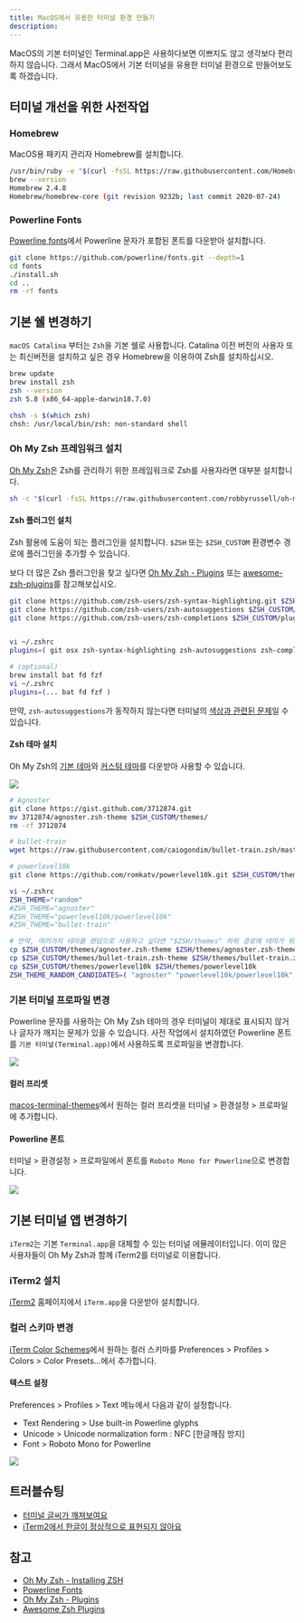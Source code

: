 ```yaml
---
title: MacOS에서 유용한 터미널 환경 만들기
description: 
---
```


MacOS의 기본 터미널인 Terminal.app은 사용하다보면 이쁘지도 않고 생각보다 편리하지 않습니다. 그래서 MacOS에서 기본 터미널을 유용한 터미널 환경으로 만들어보도록 하겠습니다.

## 터미널 개선을 위한 사전작업

### Homebrew
MacOS용 패키지 관리자 Homebrew를 설치합니다.

```bash Bash
/usr/bin/ruby -e "$(curl -fsSL https://raw.githubusercontent.com/Homebrew/install/master/install)"
brew --version
Homebrew 2.4.8
Homebrew/homebrew-core (git revision 9232b; last commit 2020-07-24)
```

### Powerline Fonts
[Powerline fonts](https://github.com/powerline/fonts)에서 Powerline 문자가 포함된 폰트를 다운받아 설치합니다.

```sh Bash
git clone https://github.com/powerline/fonts.git --depth=1
cd fonts
./install.sh
cd ..
rm -rf fonts
```

## 기본 쉘 변경하기
`macOS Catalina` 부터는 `Zsh`을 기본 쉘로 사용합니다. 
Catalina 이전 버전의 사용자 또는 최신버전을 설치하고 싶은 경우 Homebrew을 이용하여 Zsh를 설치하십시오.

```bash Bash
brew update
brew install zsh
zsh --version
zsh 5.8 (x86_64-apple-darwin18.7.0)

chsh -s $(which zsh)
chsh: /usr/local/bin/zsh: non-standard shell
```

### Oh My Zsh 프레임워크 설치
[Oh My Zsh](https://github.com/ohmyzsh/ohmyzsh)은 Zsh를 관리하기 위한 프레임워크로 Zsh를 사용자라면 대부분 설치합니다.

```zsh Zsh
sh -c "$(curl -fsSL https://raw.githubusercontent.com/robbyrussell/oh-my-zsh/master/tools/install.sh)"
```

#### Zsh 플러그인 설치
Zsh 활용에 도움이 되는 플러그인을 설치합니다. `$ZSH` 또는 `$ZSH_CUSTOM` 환경변수 경로에 플러그인을 추가할 수 있습니다.

보다 더 많은 Zsh 플러그인을 찾고 싶다면 [Oh My Zsh - Plugins](https://github.com/ohmyzsh/ohmyzsh/wiki/Plugins) 또는 [awesome-zsh-plugins](https://github.com/unixorn/awesome-zsh-plugins)를 참고해보십시오.

```zsh Zsh
git clone https://github.com/zsh-users/zsh-syntax-highlighting.git $ZSH_CUSTOM/plugins/zsh-syntax-highlighting
git clone https://github.com/zsh-users/zsh-autosuggestions $ZSH_CUSTOM/plugins/zsh-autosuggestions
git clone https://github.com/zsh-users/zsh-completions $ZSH_CUSTOM/plugins/zsh-completions


vi ~/.zshrc
plugins=( git osx zsh-syntax-highlighting zsh-autosuggestions zsh-completions )

# (optional)
brew install bat fd fzf
vi ~/.zshrc
plugins=(... bat fd fzf )
```

만약, `zsh-autosuggestions`가 동작하지 않는다면 터미널의 [색상과 관련된 문제](https://github.com/zsh-users/zsh-autosuggestions/issues/416#issuecomment-486516333)일 수 있습니다.

#### Zsh 테마 설치
Oh My Zsh의 [기본 테마](https://github.com/ohmyzsh/ohmyzsh/wiki/Themes)와 [커스텀 테마](https://github.com/ohmyzsh/ohmyzsh/wiki/External-themes)를 다운받아 사용할 수 있습니다.

![](https://raw.githubusercontent.com/romkatv/powerlevel10k/master/powerlevel10k.png)

```zsh Zsh
# Agnoster
git clone https://gist.github.com/3712874.git
mv 3712874/agnoster.zsh-theme $ZSH_CUSTOM/themes/
rm -rf 3712874

# bullet-train
wget https://raw.githubusercontent.com/caiogondim/bullet-train.zsh/master/bullet-train.zsh-theme -P $ZSH_CUSTOM/themes/

# powerlevel10k
git clone https://github.com/romkatv/powerlevel10k.git $ZSH_CUSTOM/themes/powerlevel10k

vi ~/.zshrc
ZSH_THEME="random"
#ZSH_THEME="agnoster"
#ZSH_THEME="powerlevel10k/powerlevel10k"
#ZSH_THEME="bullet-train"

# 만약, 여러가지 테마를 랜덤으로 사용하고 싶다면 "$ZSH/themes" 하위 경로에 테마가 위치하여야 합니다.
cp $ZSH_CUSTOM/themes/agnoster.zsh-theme $ZSH/themes/agnoster.zsh-theme
cp $ZSH_CUSTOM/themes/bullet-train.zsh-theme $ZSH/themes/bullet-train.zsh-theme
cp $ZSH_CUSTOM/themes/powerlevel10k $ZSH/themes/powerlevel10k
ZSH_THEME_RANDOM_CANDIDATES=( "agnoster" "powerlevel10k/powerlevel10k" "bullet-train" )
```

### 기본 터미널 프로파일 변경
Powerline 문자를 사용하는 Oh My Zsh 테마의 경우 터미널이 제대로 표시되지 않거나 글자가 깨지는 문제가 있을 수 있습니다. 사전 작업에서 설치하였던 Powerline 폰트를 `기본 터미널(Terminal.app)`에서 사용하도록 프로파일을 변경합니다.

![](/tips/images/macos-terminal-app-default.png)

#### 컬러 프리셋 
[macos-terminal-themes](https://github.com/lysyi3m/macos-terminal-themes)에서 원하는 컬러 프리셋을 터미널 > 환경설정 > 프로파일에 추가합니다.

#### Powerline 폰트
터미널 > 환경설정 > 프로파일에서 폰트를 `Roboto Mono for Powerline`으로 변경합니다.

![](/tips/images/macos-terminal-app-profile.png)

## 기본 터미널 앱 변경하기
`iTerm2`는 기본 `Terminal.app`을 대체할 수 있는 터미널 에뮬레이터입니다. 이미 많은 사용자들이 Oh My Zsh과 함께 iTerm2를 터미널로 이용합니다.

### iTerm2 설치
[iTerm2](https://www.iterm2.com/) 홈페이지에서 `iTerm.app`을 다운받아 설치합니다.

### 컬러 스키마 변경
[iTerm Color Schemes](https://github.com/mbadolato/iTerm2-Color-Schemes)에서 원하는 컬러 스키마를 Preferences > Profiles > Colors > Color Presets...에서 추가합니다.

#### 텍스트 설정
Preferences > Profiles > Text 메뉴에서 다음과 같이 설정합니다.
- Text Rendering > Use built-in Powerline glyphs
- Unicode > Unicode normalization form : NFC [한글깨짐 방지]
- Font > Roboto Mono for Powerline

![](/tips/images/macos-iterm2-terminal.png)

## 트러블슈팅
- [터미널 글씨가 깨져보여요](https://github.com/ohmyzsh/ohmyzsh/issues/1906#issuecomment-275733922)
- [iTerm2에서 한글이 정상적으로 표현되지 않아요](https://kldp.org/comment/634981#comment-634981)

## 참고  
- [Oh My Zsh - Installing ZSH](https://github.com/robbyrussell/oh-my-zsh/wiki/Installing-ZSH)
- [Powerline Fonts](https://github.com/powerline/fonts)
- [Oh My Zsh - Plugins](https://github.com/ohmyzsh/ohmyzsh/wiki/Plugins)
- [Awesome Zsh Plugins](https://github.com/unixorn/awesome-zsh-plugins#plugins)